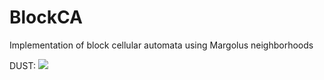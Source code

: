 # BlockCA
Implementation of block cellular automata using Margolus neighborhoods

DUST:
![](https://raw.githubusercontent.com/sambcart/BlockCA/master/img/output_WDyIsK.gif)
